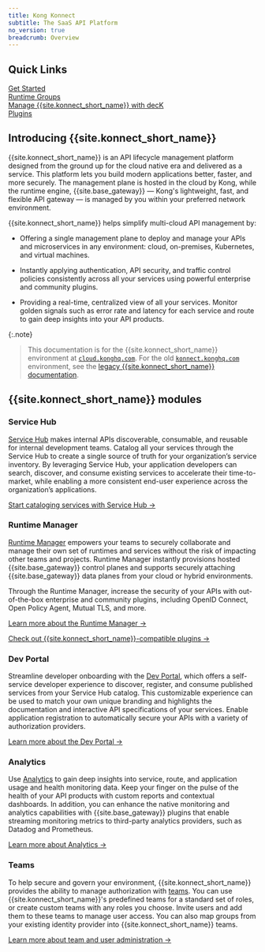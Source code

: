 ```yaml
---
title: Kong Konnect
subtitle: The SaaS API Platform
no_version: true
breadcrumb: Overview
---
```


## Quick Links

<div class="docs-grid-install">

  <!-- TO DO: ADD KONNECT FEATURES TABLE
   <a href="#features" class="docs-grid-install-block no-description">
    <img class="install-icon no-image-expand" src="/assets/images/icons/documentation/icn-flag.svg" alt="">
    <div class="install-text">Features</div>
  </a> -->

  <a href="/konnect/getting-started/" class="docs-grid-install-block no-description">
    <img class="install-icon no-image-expand" src="/assets/images/icons/documentation/icn-learning.svg" alt="">
    <div class="install-text">Get Started</div>
  </a>

  <a href="/konnect/runtime-manager/runtime-groups" class="docs-grid-install-block no-description">
    <img class="install-icon no-image-expand" src="/assets/images/icons/konnect/icn-runtimes-nav.svg" alt="">
    <div class="install-text">Runtime Groups</div>
  </a>

  <a href="/deck/guides/konnect/" class="docs-grid-install-block no-description">
    <img class="install-icon no-image-expand" src="/assets/images/icons/documentation/icn-references-color.svg" alt="">
    <div class="install-text">Manage {{site.konnect_short_name}} with decK</div>
  </a>

  <a href="/hub/" class="docs-grid-install-block no-description">
    <img class="install-icon no-image-expand" src="/assets/images/icons/documentation/icn-api-plugins-color.svg" alt="">
    <div class="install-text">Plugins</div>
  </a>
</div>

## Introducing {{site.konnect_short_name}}

{{site.konnect_short_name}} is an API lifecycle
management platform designed from the ground up for the cloud native era
and delivered as a service. This platform lets you build modern applications
better, faster, and more securely. The management plane is hosted
in the cloud by Kong, while the runtime engine, {{site.base_gateway}} — Kong's
lightweight, fast, and flexible API gateway  — is managed by you within your
preferred network environment.

{{site.konnect_short_name}} helps simplify multi-cloud API management by:

* Offering a single management plane to deploy and manage your APIs and microservices in any environment: cloud, on-premises, Kubernetes, and virtual machines.

* Instantly applying authentication, API security, and traffic control policies consistently across all your services using powerful enterprise and community plugins.

* Providing a real-time, centralized view of all your services. Monitor golden signals such as error rate and latency for each service and route to gain deep insights into your API products.


{:.note}
> This documentation is for the {{site.konnect_short_name}} environment at
[`cloud.konghq.com`](https://cloud.konghq.com). For the old
[`konnect.konghq.com`](https://konnect.konghq.com) environment, see the
[legacy {{site.konnect_short_name}} documentation](/konnect/legacy).

## {{site.konnect_short_name}} modules

### Service Hub

[Service Hub](/konnect/servicehub) makes internal APIs discoverable,
consumable, and reusable for internal development teams. Catalog
all your services through the Service Hub to create a single source of
truth for your organization’s service inventory. By leveraging Service Hub,
your application developers
can search, discover, and consume existing services to accelerate their
time-to-market, while enabling a more consistent end-user experience
across the organization’s applications.

[Start cataloging services with Service Hub &rarr;](/konnect/servicehub)

### Runtime Manager

[Runtime Manager](/konnect/runtime-manager) empowers your teams to securely
collaborate and manage their own set of runtimes and services without
the risk of impacting other teams and projects. Runtime Manager instantly
provisions hosted {{site.base_gateway}} control planes and supports securely
attaching {{site.base_gateway}} data planes from your cloud or hybrid environments.

Through the Runtime Manager, increase the security of your APIs with out-of-the-box enterprise and community plugins, including OpenID Connect, Open Policy Agent, Mutual TLS, and more.

[Learn more about the Runtime Manager &rarr;](/konnect/runtime-manager)

[Check out {{site.konnect_short_name}}-compatible plugins &rarr;](/hub)

### Dev Portal

Streamline developer onboarding with the [Dev Portal](/konnect/dev-portal), which offers a self-service developer experience
to discover, register, and consume published services from your Service Hub catalog.
This customizable experience can be used to match your own unique branding and
highlights the documentation and interactive API specifications of your services.
Enable application registration to automatically secure your APIs with a
 variety of authorization providers.

[Learn more about the Dev Portal &rarr;](/konnect/dev-portal)

### Analytics

Use [Analytics](/konnect/analytics) to gain deep insights
into service, route, and application usage and health monitoring data. Keep your finger
on the pulse of the health of your API products with custom reports and contextual dashboards.
In addition, you can enhance the native monitoring and analytics capabilities with
{{site.base_gateway}} plugins that enable streaming monitoring metrics to
third-party analytics providers, such as Datadog and Prometheus.

[Learn more about Analytics &rarr;](/konnect/analytics)

### Teams

To help secure and govern your environment, {{site.konnect_short_name}} provides
the ability to manage authorization with [teams](/konnect/org-management/teams-and-roles).
You can use {{site.konnect_short_name}}'s predefined teams for a standard set of roles,
or create custom teams with any roles you choose. Invite users and add them to these teams to manage user
access. You can also map groups from your existing identity provider into {{site.konnect_short_name}} teams.

[Learn more about team and user administration &rarr;](/konnect/org-management/teams-and-roles)
